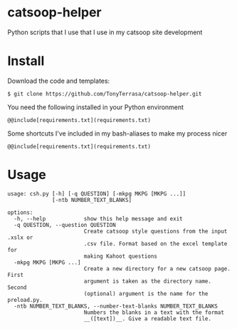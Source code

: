 # catsoop-helper
Python scripts that I use that I use in my catsoop site development

# Install
Download the code and templates: 
```
$ git clone https://github.com/TonyTerrasa/catsoop-helper.git
```

You need the following installed in your Python environment
```
@@include[requirements.txt](requirements.txt)
```

Some shortcuts I've included in my bash-aliases to make my process nicer
```
@@include[requirements.txt](requirements.txt)
```

# Usage
```
usage: csh.py [-h] [-q QUESTION] [-mkpg MKPG [MKPG ...]]
              [-ntb NUMBER_TEXT_BLANKS]

options:
  -h, --help            show this help message and exit
  -q QUESTION, --question QUESTION
                        Create catsoop style questions from the input .xslx or
                        .csv file. Format based on the excel template for
                        making Kahoot questions
  -mkpg MKPG [MKPG ...]
                        Create a new directory for a new catsoop page. First
                        argument is taken as the directory name. Second
                        (optional) argument is the name for the preload.py.
  -ntb NUMBER_TEXT_BLANKS, --number-text-blanks NUMBER_TEXT_BLANKS
                        Numbers the blanks in a text with the format
                        __([text])__. Give a readable text file.
```
